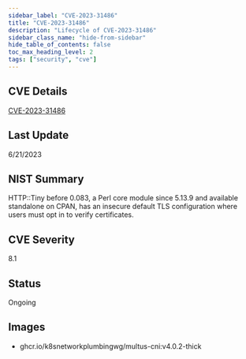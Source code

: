 ```yaml
---
sidebar_label: "CVE-2023-31486"
title: "CVE-2023-31486"
description: "Lifecycle of CVE-2023-31486"
sidebar_class_name: "hide-from-sidebar"
hide_table_of_contents: false
toc_max_heading_level: 2
tags: ["security", "cve"]
---
```


## CVE Details

[CVE-2023-31486](https://nvd.nist.gov/vuln/detail/CVE-2023-31486)

## Last Update

6/21/2023

## NIST Summary

HTTP::Tiny before 0.083, a Perl core module since 5.13.9 and available standalone on CPAN, has an insecure default TLS
configuration where users must opt in to verify certificates.

## CVE Severity

8.1

## Status

Ongoing

## Images

- ghcr.io/k8snetworkplumbingwg/multus-cni:v4.0.2-thick
